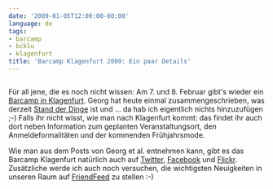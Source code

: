 ```yaml
---
date: '2009-01-05T12:00:00-00:00'
language: de
tags:
- barcamp
- bcklu
- klagenfurt
title: 'Barcamp Klagenfurt 2009: Ein paar Details'
---
```



<img class="figure" alt="" src="http://zerokspot.com/uploads/barcampklagenfurt480.jpg" />

Für all jene, die es noch nicht wissen: Am 7. und 8. Februar gibt's wieder ein [Barcamp in Klagenfurt](http://www.barcamp.at/BarCamp_Klagenfurt_2009). Georg hat heute einmal zusammengeschrieben, was derzeit [Stand der Dinge](http://www.georgholzer.at/blog/2009/01/05/barcamp-in-klagenfurt-infos-sponsoren/) ist und ... da hab ich eigentlich nichts hinzuzufügen ;-) Falls ihr nicht wisst, wie man nach Klagenfurt kommt: das findet ihr auch dort neben Information zum geplanten Veranstaltungsort, den Anmeldeformalitäten und der kommenden Frühjahrsmode.

Wie man aus dem Posts von Georg et al. entnehmen kann, gibt es das Barcamp Klagenfurt natürlich auch auf [Twitter](http://twitter.com/barcampklu), [Facebook](http://www.facebook.com/group.php?gid=55338975015) und [Flickr](http://www.flickr.com/groups/barcamp-klagenfurt/). Zusätzliche werde ich auch noch versuchen, die wichtigsten Neuigkeiten in unseren Raum auf [FriendFeed](http://friendfeed.com/rooms/barcamp-klagenfurt) zu stellen :-)